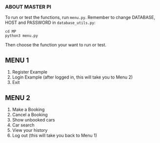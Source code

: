 ### ABOUT MASTER PI

To run or test the functions, run `menu.py`. Remember to change DATABASE, HOST and PASSWORD in `database_utils.py`:

```
cd MP
python3 menu.py
```

Then choose the function your want to run or test.

## MENU 1
1. Register Example
2. Login Example (after logged in, this will take you to Menu 2)
0. Exit

## MENU 2
1. Make a Booking
2. Cancel a Booking
3. Show unbooked cars
4. Car search
5. View your history
0. Log out (this will take you back to Menu 1)